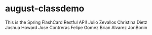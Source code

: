 # august-classdemo
This is the Spring FlashCard Restful API!
Julio Zevallos
Christina Dietz
Joshua Howard
Jose Contreras
Felipe Gomez
Brian Alvarez
JonBonin
